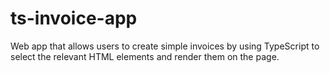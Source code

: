 ﻿# ts-invoice-app
Web app that allows users to create simple invoices by using TypeScript to select the relevant HTML elements and render them on the page.
